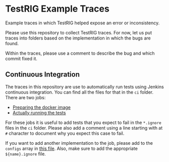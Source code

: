# TestRIG Example Traces
Example traces in which TestRIG helped expose an error or inconsistency.

Please use this repository to collect TestRIG traces. For now, let us put traces into folders based on the implementation in which the bugs are found.

Within the traces, please use a comment to describe the bug and which commit fixed it.

## Continuous Integration
The traces in this repository are use to automatically run tests using Jenkins continuous integration.
You can find all the files for that in the `ci` folder.
There are two jobs:
- [Preparing the docker image](https://ctsrd-build.cl.cam.ac.uk/job/TestRIG-exampleTraces-docker-image/)
- [Actually running the tests](https://ctsrd-build.cl.cam.ac.uk/job/TestRIG-exampleTraces-run/)

For these jobs it is useful to add tests that you expect to fail in the `*.ignore` files in the `ci` folder.
Please also add a comment using a line starting with at `#` character to document why you expect this case to fail.

If you want to add another implementation to the job, please add to the `configs` array in [this file](https://github.com/CTSRD-CHERI/TestRIG_exampleTraces/blob/master/ci/run-example-traces.Jenkinsfile).
Also, make sure to add the appropriate `${name}.ignore` file.
